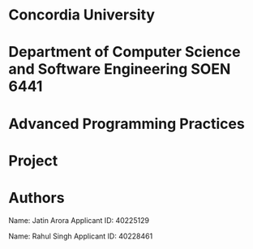 # Concordia University
# Department of Computer Science and Software Engineering SOEN 6441
# Advanced Programming Practices
# Project
# Authors
Name: Jatin Arora Applicant ID: 40225129

Name: Rahul Singh Applicant ID: 40228461
